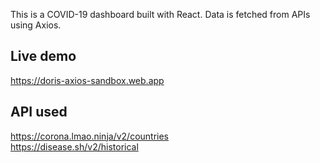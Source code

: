 This is a COVID-19 dashboard built with React. Data is fetched from APIs using Axios.

## Live demo
https://doris-axios-sandbox.web.app

## API used

https://corona.lmao.ninja/v2/countries  
https://disease.sh/v2/historical
